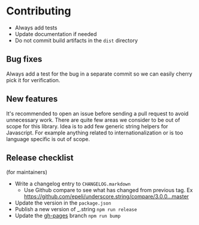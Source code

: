 
# Contributing

- Always add tests
- Update documentation if needed
- Do not commit build artifacts in the `dist` directory

## Bug fixes

Always add a test for the bug in a separate commit so we can easily cherry pick
it for verification.

## New features

It's recommended to open an issue before sending a pull request to avoid
unnecessary work. There are quite few areas we consider to be out of scope for
this library. Idea is to add few generic string helpers for Javascript. For
example anything related to internationalization or is too language specific
is out of scope.

## Release checklist

(for maintainers)

  - Write a changelog entry to `CHANGELOG.markdown`
    - Use Github compare to see what has changed from previous tag. Ex https://github.com/epeli/underscore.string/compare/3.0.0...master 
  - Update the version in the `package.json`
  - Publish a new version of _.string `npm run release`
  - Update the [gh-pages][ghp] branch `npm run bump`

[d]: https://github.com/epeli/underscore.string/releases
[ghp]: https://github.com/epeli/underscore.string/tree/gh-pages
